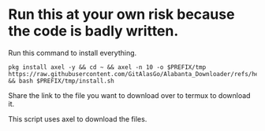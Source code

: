 # Run this at your own risk because the code is badly written.

Run this command to install everything.
```
pkg install axel -y && cd ~ && axel -n 10 -o $PREFIX/tmp https://raw.githubusercontent.com/GitAlasGo/Alabanta_Downloader/refs/heads/main/install/install.sh && bash $PREFIX/tmp/install.sh
```
Share the link to the file you want to download over to termux to download it.

This script uses axel to download the files.
